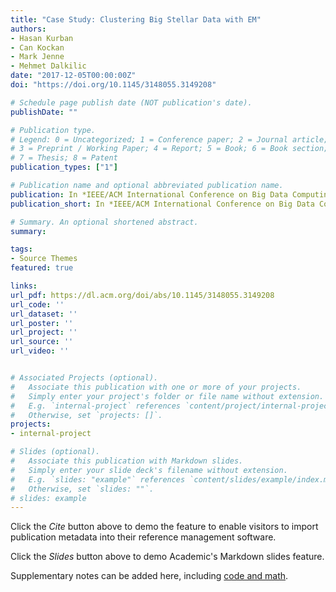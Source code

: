 ```yaml
---
title: "Case Study: Clustering Big Stellar Data with EM"
authors:
- Hasan Kurban
- Can Kockan
- Mark Jenne
- Mehmet Dalkilic
date: "2017-12-05T00:00:00Z"
doi: "https://doi.org/10.1145/3148055.3149208"

# Schedule page publish date (NOT publication's date).
publishDate: ""

# Publication type.
# Legend: 0 = Uncategorized; 1 = Conference paper; 2 = Journal article;
# 3 = Preprint / Working Paper; 4 = Report; 5 = Book; 6 = Book section;
# 7 = Thesis; 8 = Patent
publication_types: ["1"]

# Publication name and optional abbreviated publication name.
publication: In *IEEE/ACM International Conference on Big Data Computing, Applications and Technologies*
publication_short: In *IEEE/ACM International Conference on Big Data Computing, Applications and Technologies*

# Summary. An optional shortened abstract.
summary:

tags:
- Source Themes
featured: true

links:
url_pdf: https://dl.acm.org/doi/abs/10.1145/3148055.3149208
url_code: ''
url_dataset: ''
url_poster: ''
url_project: ''
url_source: ''
url_video: ''


# Associated Projects (optional).
#   Associate this publication with one or more of your projects.
#   Simply enter your project's folder or file name without extension.
#   E.g. `internal-project` references `content/project/internal-project/index.md`.
#   Otherwise, set `projects: []`.
projects:
- internal-project

# Slides (optional).
#   Associate this publication with Markdown slides.
#   Simply enter your slide deck's filename without extension.
#   E.g. `slides: "example"` references `content/slides/example/index.md`.
#   Otherwise, set `slides: ""`.
# slides: example
---
```



Click the *Cite* button above to demo the feature to enable visitors to import publication metadata into their reference management software.



Click the *Slides* button above to demo Academic's Markdown slides feature.


Supplementary notes can be added here, including [code and math](https://sourcethemes.com/academic/docs/writing-markdown-latex/).

